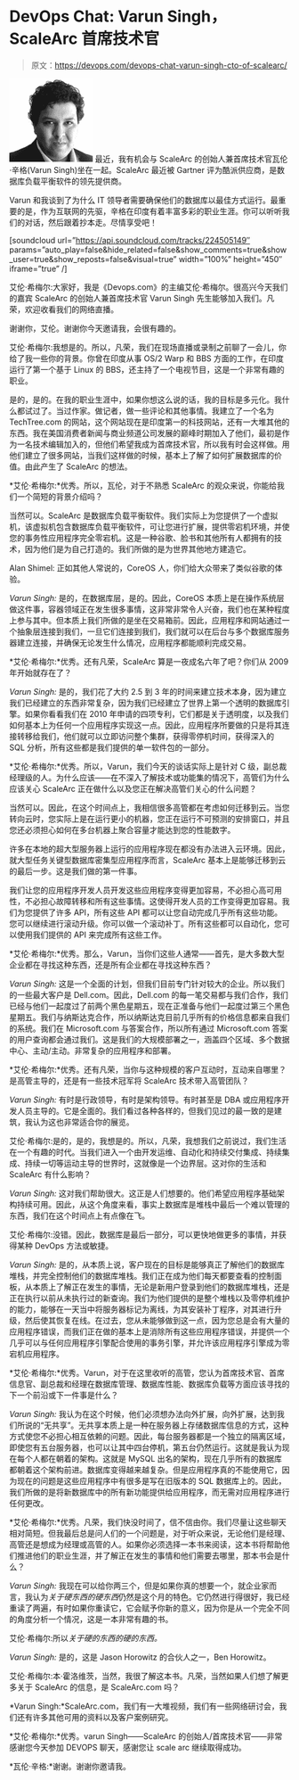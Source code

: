 # DevOps Chat: Varun Singh，ScaleArc 首席技术官

> 原文：<https://devops.com/devops-chat-varun-singh-cto-of-scalearc/>

[![singh](img/5add174f1d53791986ab65c3e2ec0760.png)](https://devops.com/wp-content/uploads/2015/09/singh.jpg) 最近，我有机会与 ScaleArc 的创始人兼首席技术官瓦伦·辛格(Varun Singh)坐在一起。ScaleArc 最近被 Gartner 评为酷派供应商，是数据库负载平衡软件的领先提供商。

Varun 和我谈到了为什么 IT 领导者需要确保他们的数据库以最佳方式运行。最重要的是，作为互联网的先驱，辛格在印度有着丰富多彩的职业生涯。你可以听听我们的对话，然后跟着抄本走。尽情享受吧！

[soundcloud url=”https://api.soundcloud.com/tracks/224505149″ params=”auto_play=false&hide_related=false&show_comments=true&show_user=true&show_reposts=false&visual=true” width=”100%” height=”450″ iframe=”true” /]

艾伦·希梅尔:大家好，我是《Devops.com》的主编艾伦·希梅尔。很高兴今天我们的嘉宾 ScaleArc 的创始人兼首席技术官 Varun Singh 先生能够加入我们。凡荣，欢迎收看我们的网络直播。

谢谢你，艾伦。谢谢你今天邀请我，会很有趣的。

艾伦·希梅尔:我想是的。所以，凡荣，我们在现场直播或录制之前聊了一会儿，你给了我一些你的背景。你曾在印度从事 OS/2 Warp 和 BBS 方面的工作，在印度运行了第一个基于 Linux 的 BBS，还主持了一个电视节目，这是一个非常有趣的职业。

是的，是的。在我的职业生涯中，如果你想这么说的话，我的目标是多元化。我什么都试过了。当过作家。做记者，做一些评论和其他事情。我建立了一个名为 TechTree.com 的网站，这个网站现在是印度第一的科技网站，还有一大堆其他的东西。我在美国消费者新闻与商业频道公司发展的巅峰时期加入了他们，最初是作为一名技术编辑加入的，但他们希望我成为首席技术官，所以我有时会这样做。用他们建立了很多网站，当我们这样做的时候，基本上了解了如何扩展数据库的价值。由此产生了 ScaleArc 的想法。

*艾伦·希梅尔:*优秀。所以，瓦伦，对于不熟悉 ScaleArc 的观众来说，你能给我们一个简短的背景介绍吗？

当然可以。ScaleArc 是数据库负载平衡软件。我们实际上为您提供了一个虚拟机，该虚拟机包含数据库负载平衡软件，可让您进行扩展，提供零宕机环境，并使您的事务性应用程序完全零宕机。这是一种谷歌、脸书和其他所有人都拥有的技术，因为他们是为自己打造的。我们所做的是为世界其他地方建造它。

Alan Shimel: 正如其他人常说的，CoreOS 人，你们给大众带来了类似谷歌的体验。

*Varun Singh:* 是的，在数据库层，是的。因此，CoreOS 本质上是在操作系统层做这件事，容器领域正在发生很多事情，这非常非常令人兴奋，我们也在某种程度上参与其中。但本质上我们所做的是坐在交易箱前。因此，应用程序和网站通过一个抽象层连接到我们，一旦它们连接到我们，我们就可以在后台与多个数据库服务器建立连接，并确保无论发生什么情况，应用程序都能顺利完成交易。

*艾伦·希梅尔:*优秀。还有凡荣，ScaleArc 算是一夜成名六年了吧？你们从 2009 年开始就存在了？

*Varun Singh:* 是的，我们花了大约 2.5 到 3 年的时间来建立技术本身，因为建立我们已经建立的东西非常复杂，因为我们已经建立了世界上第一个透明的数据库引擎。如果你看看我们在 2010 年申请的四项专利，它们都是关于透明度，以及我们如何基本上为任何一个应用程序实现这一点。因此，应用程序所要做的只是将其连接转移给我们，他们就可以立即访问整个集群，获得零停机时间，获得深入的 SQL 分析，所有这些都是我们提供的单一软件包的一部分。

*艾伦·希梅尔:*优秀。所以，Varun，我们今天的谈话实际上是针对 C 级，副总裁经理级的人。为什么应该——在不深入了解技术或功能集的情况下，高管们为什么应该关心 ScaleArc 正在做什么以及您正在解决高管们关心的什么问题？

当然可以。因此，在这个时间点上，我相信很多高管都在考虑如何迁移到云。当您转向云时，您实际上是在运行更小的机器，您正在运行不可预测的安排窗口，并且您还必须担心如何在多台机器上聚合容量才能达到您的性能数字。

许多在本地的超大型服务器上运行的应用程序现在都没有办法进入云环境。因此，就大型任务关键型数据库密集型应用程序而言，ScaleArc 基本上是能够迁移到云的最后一步。这是我们做的第一件事。

我们让您的应用程序开发人员开发这些应用程序变得更加容易，不必担心高可用性，不必担心故障转移和所有这些事情。这使得开发人员的工作变得更加容易。我们为您提供了许多 API，所有这些 API 都可以让您自动完成几乎所有这些功能。您可以继续进行滚动升级。你可以做一个滚动补丁。所有这些都可以自动化，您可以使用我们提供的 API 来完成所有这些工作。

*艾伦·希梅尔:*优秀。那么，Varun，当你们这些人通常——首先，是大多数大型企业都在寻找这种东西，还是所有企业都在寻找这种东西？

*Varun Singh:* 这是一个全面的计划，但我们目前专门针对较大的企业。所以我们的一些最大客户是 Dell.com。因此，Dell.com 的每一笔交易都与我们合作，我们已经与他们一起度过了前两个黑色星期五，现在正准备与他们一起度过第三个黑色星期五。我们与纳斯达克合作，所以纳斯达克目前几乎所有的价格信息都来自我们的系统。我们在 Microsoft.com 与答案合作，所以所有通过 Microsoft.com 答案的用户查询都会通过我们。这是我们的大规模部署之一，涵盖四个区域、多个数据中心、主动/主动。非常复杂的应用程序和部署。

*艾伦·希梅尔:*优秀。还有凡荣，当你与这种规模的客户互动时，互动来自哪里？是高管主导的，还是有一些技术冠军将 ScaleArc 技术带入高管团队？

*Varun Singh:* 有时是行政领导，有时是架构领导。有时甚至是 DBA 或应用程序开发人员主导的。它是全面的。我们看过各种各样的，但我们见过的最一致的是建筑，我认为这也非常适合你的展览。

艾伦·希梅尔:是的，是的，我想是的。所以，凡荣，我想我们之前说过，我们生活在一个有趣的时代。当我们进入一个由开发运维、自动化和持续交付集成、持续集成、持续一切等运动主导的世界时，这就像是一个边界层。这对你的生活和 ScaleArc 有什么影响？

*Varun Singh:* 这对我们帮助很大。这正是人们想要的。他们希望应用程序基础架构持续可用。因此，从这个角度来看，事实上数据库是堆栈中最后一个难以管理的东西，我们在这个时间点上有点像在飞。

艾伦·希梅尔:没错。因此，数据库是最后一部分，可以更快地做更多的事情，并获得某种 DevOps 方法或敏捷。

*Varun Singh:* 是的，从本质上说，客户现在的目标是能够真正了解他们的数据库堆栈，并完全控制他们的数据库堆栈。我们正在成为他们每天都要查看的控制面板，从本质上了解正在发生的事情，无论是新用户登录到他们的数据库堆栈，还是正在执行以前从未执行过的新查询。我们为他们提供的是整个堆栈以及零停机维护的能力，能够在一天当中将服务器标记为离线，为其安装补丁程序，对其进行升级，然后使其恢复在线。在过去，您从未能够做到这一点，因为您总是会有大量的应用程序错误，而我们正在做的基本上是消除所有这些应用程序错误，并提供一个几乎可以与任何应用程序引擎配合使用的事务引擎，并允许该应用程序引擎成为零宕机应用程序。

*艾伦·希梅尔:*优秀。Varun，对于在这里收听的高管，您认为首席技术官、首席信息官、副总裁和经理在数据库管理、数据库性能、数据库负载等方面应该寻找的下一个前沿或下一件事是什么？

*Varun Singh:* 我认为在这个时候，他们必须想办法向外扩展，向外扩展，达到我们所说的“无共享”。无共享本质上是一种在服务器上存储数据库信息的方式，这种方式使您不必担心相互依赖的问题。因此，每台服务器都是一个独立的隔离区域，即使您有五台服务器，也可以让其中四台停机，第五台仍然运行。这就是我认为现在每个人都在朝着的架构。这就是 MySQL 出名的架构，现在几乎所有的数据库都朝着这个架构前进。数据库变得越来越复杂。但是应用程序真的不能使用它，因为现在的问题是这些应用程序中有很多是写在旧版本的 SQL 数据库上的。因此，我们所做的是将新数据库中的所有新功能提供给应用程序，而无需对应用程序进行任何更改。

*艾伦·希梅尔:*优秀。凡荣，我们快没时间了，信不信由你。我们尽量让这些聊天相对简短。但我最后总是问人们的一个问题是，对于听众来说，无论他们是经理、高管还是想成为经理或高管的人。如果你必须选择一本书来阅读，这本书将帮助他们推进他们的职业生涯，并了解正在发生的事情和他们需要去哪里，那本书会是什么？

*Varun Singh:* 我现在可以给你两三个，但是如果你真的想要一个，就企业家而言，我认为*关于硬东西的硬东西*仍然是这个月的特色。它仍然进行得很好，我已经重读了两遍，有时如果你重读它，它会赋予你新的意义，因为你是从一个完全不同的角度分析一个情况，这是一本非常有趣的书。

艾伦·希梅尔:所以*关于硬的东西的硬的东西。*

*Varun Singh:* 是的，这是 Jason Horowitz 的合伙人之一，Ben Horowitz。

艾伦·希梅尔:本·霍洛维茨，当然，我很了解这本书。凡荣，当然如果人们想了解更多关于 ScaleArc 的信息，是 ScaleArc.com 吗？

*Varun Singh:*ScaleArc.com，我们有一大堆视频，我们有一些网络研讨会，我们还有许多其他可用的资料以及客户案例研究。

*艾伦·希梅尔:*优秀。varun Singh——ScaleArc 的创始人/首席技术官——非常感谢您今天参加 DEVOPS 聊天，感谢您让 scale arc 继续取得成功。

*瓦伦·辛格:*谢谢。谢谢你邀请我。